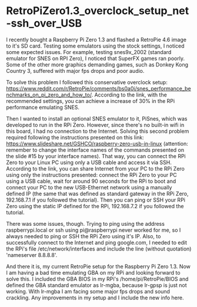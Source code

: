 # RetroPiZero1.3_overclock_setup_net-ssh_over_USB

I recently bought a Raspberry Pi Zero 1.3 and flashed a RetroPie 4.6 image to it's SD card. Testing some emulators using the stock settings, I noticed some expected issues. For example, testing snes9x_2002 (standard emulator for SNES on RPI Zero), I noticed that SuperFX games ran poorly. Some of the other more graphics demanding games, such as Donkey Kong Country 3, suffered with major fps drops and poor audio.

To solve this problem I followed this conservative overclock setup: https://www.reddit.com/r/RetroPie/comments/bs0a0i/snes_performance_benchmarks_on_pi_zero_and_how_to/. According to the link, with the recommended settings, you can achieve a increase of 30% in the RPi performance emulating SNES.

Then I wanted to install an optional SNES emulator to it, PiSnes, which was developed to run in the RPi Zero. However, since there's no built-in wifi in this board, I had no connection to the Internet. Solving this second problem required following the instructions presented on this link: https://www.slideshare.net/GSHCO/raspberry-zero-usb-in-linux (attention: remember to change the interface names of the commands presented on the slide #15 by your interface names). That way, you can connect the RPi Zero to your Linux PC using only a USB cable and access it via SSH. According to the link, you can share Internet from your PC to the RPi Zero using only the instructions presented: connect the RPi Zero to your PC using a USB cable, wait for around 90 seconds for the RPi to boot and connect your PC to the new USB-Ethernet network using a manually defined IP (the same that was defined as standard gateway in the RPi Zero, 192.168.7.1 if you followed the tutorial). Then you can ping or SSH your RPi Zero using the static IP defined for the RPi, 192.168.7.2 if you followed the tutorial.

There was some issues, though. Trying to ping using the address raspberrypi.local or ssh using pi@raspberrypi never worked for me, so I always needed to ping or SSH the RPi Zero using it's IP. Also, to successfully connect to the Internet and ping google.com, I needed to edit the RPi's file /etc/network/interfaces and include the line (without quotation) 'nameserver 8.8.8.8'.

And there it is, my current RetroPie setup for the Raspberry Pi Zero 1.3. Now I am having a bad time emulating GBA on my RPi and looking forward to solve this. I included the GBA BIOS in my RPi's /home/pi/RetroPie/BIOS and defined the GBA standard emulator as lr-mgba, because lr-gpsp is just not working. With lr-mgba I am facing some major fps drops and sound crackling. Any improvements in my setup and I include the new info here.
